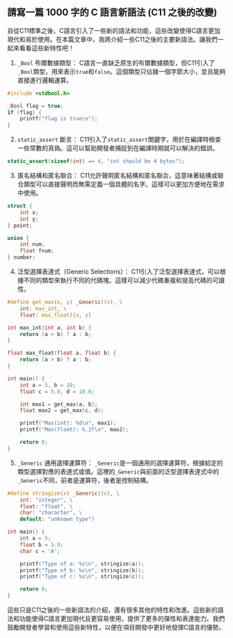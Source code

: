 ## 請寫一篇 1000 字的 C 語言新語法 (C11 之後的改變)

自從C11標準之後，C語言引入了一些新的語法和功能，這些改變使得C語言更加現代和易於使用。在本篇文章中，我將介紹一些C11之後的主要新語法。讓我們一起來看看這些新特性吧！

1. `_Bool` 布爾數據類型：
C語言一直缺乏原生的布爾數據類型，但C11引入了`_Bool`類型，用來表示`true`和`false`。這個類型只佔據一個字節大小，並且能夠直接進行邏輯運算。

```c
#include <stdbool.h>

_Bool flag = true;
if (flag) {
    printf("flag is true\n");
}
```

2. `static_assert` 斷言：
C11引入了`static_assert`關鍵字，用於在編譯時檢查一些常數的真偽。這可以幫助開發者捕捉到在編譯時期就可以解決的錯誤。

```c
static_assert(sizeof(int) == 4, "int should be 4 bytes");
```

3. 匿名結構和匿名聯合：
C11允許聲明匿名結構和匿名聯合，這意味著結構或聯合類型可以直接聲明而無需定義一個具體的名字。這樣可以更加方便地在需求中使用。

```c
struct {
    int x;
    int y;
} point;

union {
    int num;
    float fnum;
} number;
```

4. 泛型選擇表達式（Generic Selections）：
C11引入了泛型選擇表達式，可以根據不同的類型來執行不同的代碼塊。這樣可以減少代碼重複和提高代碼的可讀性。

```c
#define get_max(x, y) _Generic((x), \
    int: max_int, \
    float: max_float)(x, y)

int max_int(int a, int b) {
    return (a > b) ? a : b;
}

float max_float(float a, float b) {
    return (a > b) ? a : b;
}

int main() {
    int a = 5, b = 10;
    float c = 5.0, d = 10.0;

    int max1 = get_max(a, b);
    float max2 = get_max(c, d);

    printf("Max(int): %d\n", max1);
    printf("Max(float): %.2f\n", max2);

    return 0;
}
```

5. `_Generic` 通用選擇運算符：
`_Generic`是一個通用的選擇運算符，根據給定的類型選擇對應的表達式或值。這裡的`_Generic`與前面的泛型選擇表達式中的`_Generic`不同，前者是運算符，後者是控制結構。

```c
#define stringize(x) _Generic((x), \
    int: "integer", \
    float: "float", \
    char: "character", \
    default: "unknown type")

int main() {
    int a = 5;
    float b = 5.0;
    char c = 'A';

    printf("Type of a: %s\n", stringize(a));
    printf("Type of b: %s\n", stringize(b));
    printf("Type of c: %s\n", stringize(c));

    return 0;
}
```

這些只是C11之後的一些新語法的介紹，還有很多其他的特性和改進。這些新的語法和功能使得C語言更加現代且更容易使用，提供了更多的彈性和表達能力。我們鼓勵開發者學習和使用這些新特性，以便在項目開發中更好地發揮C語言的優勢。